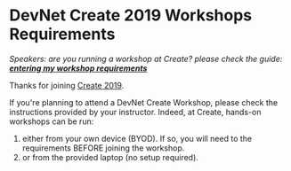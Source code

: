 # DevNet Create 2019 Workshops Requirements 

_Speakers: are you running a workshop at Create? please check the guide: **[entering my workshop requirements](./Guide-for-Instructors.md)**_

Thanks for joining [Create 2019](https://developer.cisco.com/devnetcreate/2019/agenda).

If you're planning to attend a DevNet Create Workshop, please check the instructions provided by your instructor. Indeed, at Create, hands-on workshops can be run:
1. either from your own device (BYOD). If so, you will need to the requirements BEFORE joining the workshop.
2. or from the provided laptop (no setup required).
